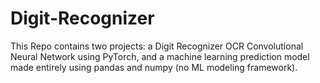 # Digit-Recognizer
This Repo contains two projects: a Digit Recognizer OCR Convolutional Neural Network using PyTorch, and a machine learning prediction model made entirely using pandas and numpy (no ML modeling framework). 
